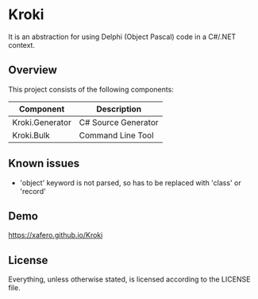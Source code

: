 # Kroki
It is an abstraction for using Delphi (Object Pascal) code in a C#/.NET context.

## Overview
This project consists of the following components:

| Component        | Description         |
| ---------------- |---------------------|
| Kroki.Generator  | C# Source Generator |
| Kroki.Bulk       | Command Line Tool   |

## Known issues
 * 'object' keyword is not parsed, so has to be replaced with 'class' or 'record'

## Demo
https://xafero.github.io/Kroki

## License
Everything, unless otherwise stated, is licensed according to the LICENSE file.
